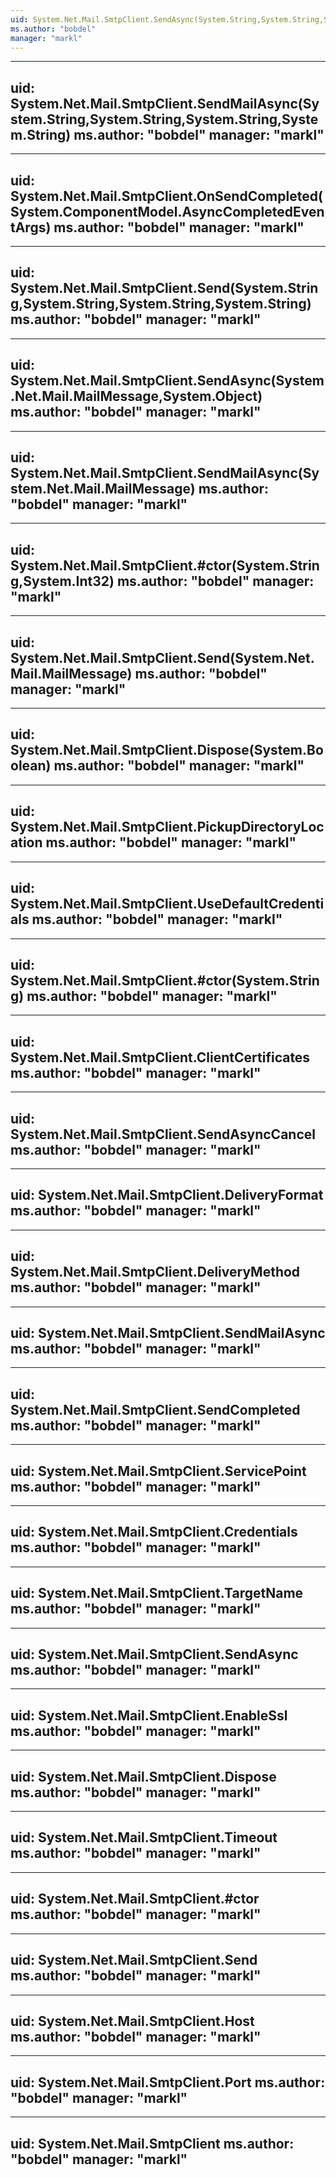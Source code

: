 ```yaml
---
uid: System.Net.Mail.SmtpClient.SendAsync(System.String,System.String,System.String,System.String,System.Object)
ms.author: "bobdel"
manager: "markl"
---
```


---
uid: System.Net.Mail.SmtpClient.SendMailAsync(System.String,System.String,System.String,System.String)
ms.author: "bobdel"
manager: "markl"
---

---
uid: System.Net.Mail.SmtpClient.OnSendCompleted(System.ComponentModel.AsyncCompletedEventArgs)
ms.author: "bobdel"
manager: "markl"
---

---
uid: System.Net.Mail.SmtpClient.Send(System.String,System.String,System.String,System.String)
ms.author: "bobdel"
manager: "markl"
---

---
uid: System.Net.Mail.SmtpClient.SendAsync(System.Net.Mail.MailMessage,System.Object)
ms.author: "bobdel"
manager: "markl"
---

---
uid: System.Net.Mail.SmtpClient.SendMailAsync(System.Net.Mail.MailMessage)
ms.author: "bobdel"
manager: "markl"
---

---
uid: System.Net.Mail.SmtpClient.#ctor(System.String,System.Int32)
ms.author: "bobdel"
manager: "markl"
---

---
uid: System.Net.Mail.SmtpClient.Send(System.Net.Mail.MailMessage)
ms.author: "bobdel"
manager: "markl"
---

---
uid: System.Net.Mail.SmtpClient.Dispose(System.Boolean)
ms.author: "bobdel"
manager: "markl"
---

---
uid: System.Net.Mail.SmtpClient.PickupDirectoryLocation
ms.author: "bobdel"
manager: "markl"
---

---
uid: System.Net.Mail.SmtpClient.UseDefaultCredentials
ms.author: "bobdel"
manager: "markl"
---

---
uid: System.Net.Mail.SmtpClient.#ctor(System.String)
ms.author: "bobdel"
manager: "markl"
---

---
uid: System.Net.Mail.SmtpClient.ClientCertificates
ms.author: "bobdel"
manager: "markl"
---

---
uid: System.Net.Mail.SmtpClient.SendAsyncCancel
ms.author: "bobdel"
manager: "markl"
---

---
uid: System.Net.Mail.SmtpClient.DeliveryFormat
ms.author: "bobdel"
manager: "markl"
---

---
uid: System.Net.Mail.SmtpClient.DeliveryMethod
ms.author: "bobdel"
manager: "markl"
---

---
uid: System.Net.Mail.SmtpClient.SendMailAsync
ms.author: "bobdel"
manager: "markl"
---

---
uid: System.Net.Mail.SmtpClient.SendCompleted
ms.author: "bobdel"
manager: "markl"
---

---
uid: System.Net.Mail.SmtpClient.ServicePoint
ms.author: "bobdel"
manager: "markl"
---

---
uid: System.Net.Mail.SmtpClient.Credentials
ms.author: "bobdel"
manager: "markl"
---

---
uid: System.Net.Mail.SmtpClient.TargetName
ms.author: "bobdel"
manager: "markl"
---

---
uid: System.Net.Mail.SmtpClient.SendAsync
ms.author: "bobdel"
manager: "markl"
---

---
uid: System.Net.Mail.SmtpClient.EnableSsl
ms.author: "bobdel"
manager: "markl"
---

---
uid: System.Net.Mail.SmtpClient.Dispose
ms.author: "bobdel"
manager: "markl"
---

---
uid: System.Net.Mail.SmtpClient.Timeout
ms.author: "bobdel"
manager: "markl"
---

---
uid: System.Net.Mail.SmtpClient.#ctor
ms.author: "bobdel"
manager: "markl"
---

---
uid: System.Net.Mail.SmtpClient.Send
ms.author: "bobdel"
manager: "markl"
---

---
uid: System.Net.Mail.SmtpClient.Host
ms.author: "bobdel"
manager: "markl"
---

---
uid: System.Net.Mail.SmtpClient.Port
ms.author: "bobdel"
manager: "markl"
---

---
uid: System.Net.Mail.SmtpClient
ms.author: "bobdel"
manager: "markl"
---
